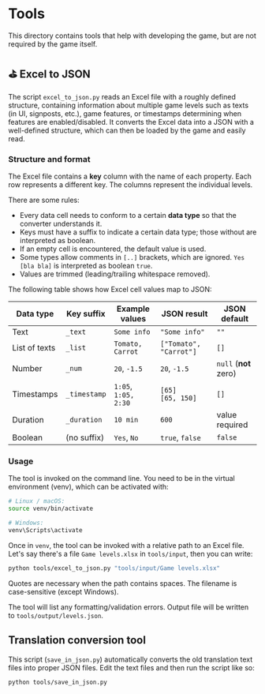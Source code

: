 # Tools

This directory contains tools that help with developing the game, but are not required by the game itself.

## ⛳ Excel to JSON

The script `excel_to_json.py` reads an Excel file with a roughly defined structure, containing information about
multiple game levels such as texts (in UI, signposts, etc.), game features, or timestamps determining when features
are enabled/disabled. It converts the Excel data into a JSON with a well-defined structure, which can then be loaded
by the game and easily read.

### Structure and format

The Excel file contains a **key** column with the name of each property. Each row represents a different key.
The columns represent the individual levels.

There are some rules:

- Every data cell needs to conform to a certain **data type** so that the converter understands it.
- Keys must have a suffix to indicate a certain data type; those without are interpreted as boolean.
- If an empty cell is encountered, the default value is used.
- Some types allow comments in `[..]` brackets, which are ignored. `Yes [bla bla]` is interpreted as boolean `true`.
- Values are trimmed (leading/trailing whitespace removed).

The following table shows how Excel cell values map to JSON:

| Data type     | Key suffix   | Example values          | JSON result            | JSON default          |
|---------------|--------------|-------------------------|------------------------|-----------------------|
| Text          | `_text`      | `Some info `            | `"Some info"`          | `""`                  |
| List of texts | `_list`      | `Tomato, Carrot`        | `["Tomato", "Carrot"]` | `[]`                  |
| Number        | `_num`       | `20`, `-1.5`            | `20`, `-1.5`           | `null` (**not** zero) |
| Timestamps    | `_timestamp` | `1:05`,<br>`1:05, 2:30` | `[65]`<br>`[65, 150]`  | `[]`                  |
| Duration      | `_duration`  | `10 min`                | `600`                  | value required        |
| Boolean       | (no suffix)  | `Yes`, `No`             | `true`, `false`        | `false`               |

### Usage

The tool is invoked on the command line. You need to be in the virtual environment (venv), which can be activated with:

```bash
# Linux / macOS:
source venv/bin/activate

# Windows:
venv\Scripts\activate
```

Once in `venv`, the tool can be invoked with a relative path to an Excel file.  
Let's say there's a file `Game levels.xlsx` in `tools/input`, then you can write:

```bash
python tools/excel_to_json.py "tools/input/Game levels.xlsx"
```

Quotes are necessary when the path contains spaces. The filename is case-sensitive (except Windows).

The tool will list any formatting/validation errors.
Output file will be written to `tools/output/levels.json`.

## Translation conversion tool

This script (`save_in_json.py`) automatically converts the old translation text files into proper JSON files. Edit the text files and then 
run the script like so:

```bash
python tools/save_in_json.py
```
